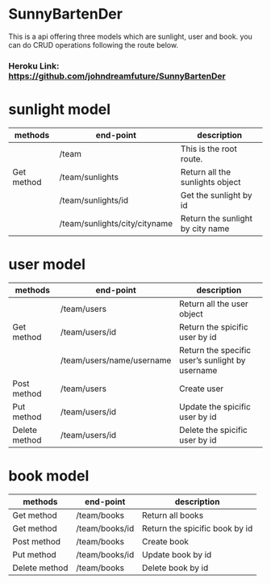 # SunnyBartenDer
This is a api offering three models which are sunlight, user and book. you can do CRUD operations following the route below.
### **Heroku Link**: https://github.com/johndreamfuture/SunnyBartenDer

# sunlight model
 |methods|end-point|description             |
 |--------|-----------|------------------------|
 |        |/team      |This is the root route. |
 |Get method|/team/sunlights |Return all the sunlights object|
 |      |/team/sunlights/id |    Get the sunlight by id|
 |      |/team/sunlights/city/cityname |  Return the sunlight by city name|

# user model
|methods |end-point|description|
|-----|----------|-----------|
|     |/team/users|Return all the user object|
|Get method|/team/users/id|Return the spicific  user by id|
|     |/team/users/name/username| Return the specific  user’s sunlight  by username|
|Post method |/team/users |  Create user|
|Put method|/team/users/id | Update the spicific  user by id|
|Delete method|/team/users/id |Delete  the spicific  user by id|

# book model
|methods|end-point|description|
|----|---------|-----------|
|Get method|/team/books|Return all books|
|Get method|/team/books/id|Return the spicific  book by id|
|Post method|/team/books|Create book| 
|Put method|/team/books/id|Update book by id|
|Delete method|/team/books|Delete book by id|

